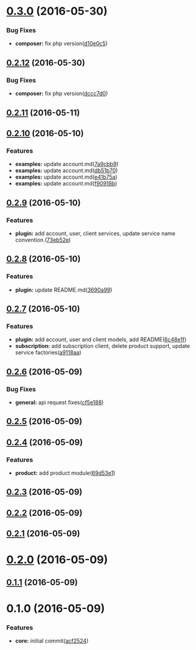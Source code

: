 <a name="0.3.0"></a>
# [0.3.0](https://github.com/nocvp/api-zend-client/compare/0.2.12...v0.3.0) (2016-05-30)


### Bug Fixes

* **composer:** fix php version([d10e0c5](https://github.com/nocvp/api-zend-client/commit/d10e0c5))



<a name="0.2.12"></a>
## [0.2.12](https://github.com/nocvp/api-zend-client/compare/0.2.11...v0.2.12) (2016-05-30)


### Bug Fixes

* **composer:** fix php version([dccc7d0](https://github.com/nocvp/api-zend-client/commit/dccc7d0))



<a name="0.2.11"></a>
## [0.2.11](https://github.com/nocvp/api-zend-client/compare/0.2.10...v0.2.11) (2016-05-11)



<a name="0.2.10"></a>
## [0.2.10](https://github.com/nocvp/api-zend-client/compare/0.2.9...v0.2.10) (2016-05-10)


### Features

* **examples:** update account.md([7a9cbb9](https://github.com/nocvp/api-zend-client/commit/7a9cbb9))
* **examples:** update account.md([db51b70](https://github.com/nocvp/api-zend-client/commit/db51b70))
* **examples:** update account.md([e41b75a](https://github.com/nocvp/api-zend-client/commit/e41b75a))
* **examples:** update account.md([f90918b](https://github.com/nocvp/api-zend-client/commit/f90918b))



<a name="0.2.9"></a>
## [0.2.9](https://github.com/nocvp/api-zend-client/compare/0.2.8...v0.2.9) (2016-05-10)


### Features

* **plugin:** add account, user, client services, update service name convention.([73eb52e](https://github.com/nocvp/api-zend-client/commit/73eb52e))



<a name="0.2.8"></a>
## [0.2.8](https://github.com/nocvp/api-zend-client/compare/0.2.7...v0.2.8) (2016-05-10)


### Features

* **plugin:** update README.md([3690a99](https://github.com/nocvp/api-zend-client/commit/3690a99))



<a name="0.2.7"></a>
## [0.2.7](https://github.com/nocvp/api-zend-client/compare/0.2.6...v0.2.7) (2016-05-10)


### Features

* **plugin:** add account, user and client models, add README([6c48e1f](https://github.com/nocvp/api-zend-client/commit/6c48e1f))
* **subscription:** add subscription client, delete product support, update service factories([a9118aa](https://github.com/nocvp/api-zend-client/commit/a9118aa))



<a name="0.2.6"></a>
## [0.2.6](https://github.com/nocvp/api-zend-client/compare/0.2.5...v0.2.6) (2016-05-09)


### Bug Fixes

* **general:** api request fixes([cf5e188](https://github.com/nocvp/api-zend-client/commit/cf5e188))



<a name="0.2.5"></a>
## [0.2.5](https://github.com/nocvp/api-zend-client/compare/0.2.4...v0.2.5) (2016-05-09)



<a name="0.2.4"></a>
## [0.2.4](https://github.com/nocvp/api-zend-client/compare/0.2.3...v0.2.4) (2016-05-09)


### Features

* **product:** add product module([69d53e1](https://github.com/nocvp/api-zend-client/commit/69d53e1))



<a name="0.2.3"></a>
## [0.2.3](https://github.com/nocvp/api-zend-client/compare/0.2.2...v0.2.3) (2016-05-09)



<a name="0.2.2"></a>
## [0.2.2](https://github.com/nocvp/api-zend-client/compare/0.2.1...v0.2.2) (2016-05-09)



<a name="0.2.1"></a>
## [0.2.1](https://github.com/nocvp/api-zend-client/compare/0.2.0...v0.2.1) (2016-05-09)



<a name="0.2.0"></a>
# [0.2.0](https://github.com/nocvp/api-zend-client/compare/0.1.1...v0.2.0) (2016-05-09)



<a name="0.1.1"></a>
## [0.1.1](https://github.com/nocvp/api-zend-client/compare/0.1.0...v0.1.1) (2016-05-09)



<a name="0.1.0"></a>
# 0.1.0 (2016-05-09)


### Features

* **core:** initial commit([acf2524](https://github.com/nocvp/api-zend-client/commit/acf2524))



